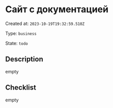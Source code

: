 # Сайт с документацией

Created at: `2023-10-19T19:32:59.510Z`

Type: `business`

State: `todo`

## Description
empty

## Checklist
empty
